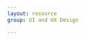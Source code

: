 ```yaml
---
layout: resource
group: UI and UX Design

---
```

<!-- General resources go here -->

<!-- #### Core -->

<!-- #### Intermediate -->

<!-- #### Advanced -->

<!-- #### Jedi -->
